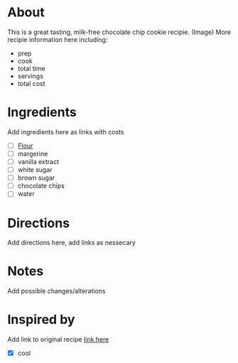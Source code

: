 # About
 This is a great tasting, milk-free chocolate chip cookie recipie. 
 (Image) 
 More recipie information here including:
 * prep 
 * cook 
 * total time 
 * servings 
 * total cost
# Ingredients
Add ingredients here as links with costs
- [ ] [Flour]()
- [ ] margerine
- [ ] vanilla extract
- [ ] white sugar
- [ ] brown sugar
- [ ] chocolate chips
- [ ] water

# Directions
Add directions here, add links as nessecary

# Notes
Add possible changes/alterations
# Inspired by
Add link to original recipe
[link here](http://google.com)
- [x] cool

